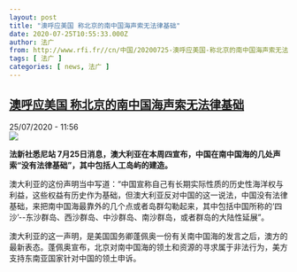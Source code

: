 ```yaml
---
layout: post
title: "澳呼应美国 称北京的南中国海声索无法律基础"
date: 2020-07-25T10:55:33.000Z
author: 法广
from: http://www.rfi.fr//cn/中国/20200725-澳呼应美国-称北京的南中国海声索无法律基础
tags: [ 法广 ]
categories: [ news, 法广 ]
---
```

<!--1595674533000-->
[澳呼应美国 称北京的南中国海声索无法律基础](http://www.rfi.fr//cn/%E4%B8%AD%E5%9B%BD/20200725-%E6%BE%B3%E5%91%BC%E5%BA%94%E7%BE%8E%E5%9B%BD-%E7%A7%B0%E5%8C%97%E4%BA%AC%E7%9A%84%E5%8D%97%E4%B8%AD%E5%9B%BD%E6%B5%B7%E5%A3%B0%E7%B4%A2%E6%97%A0%E6%B3%95%E5%BE%8B%E5%9F%BA%E7%A1%80)
------

<div>
<div>25/07/2020 - 11:56</div><img src="https://s.rfi.fr/media/display/0b31e522-bdfd-11ea-993e-005056bff430/w:310/p:16x9/2020-07-02T000000Z_1381216804_RC2ZKH9O97VP_RTRMADP_3_VIETNAM-CHINA-SOUTHCHINASEA.JPG"><p><strong>法新社悉尼站 7月25日消息，澳大利亚在本周四宣布，中国在南中国海的几处声索“没有法律基础”，其中包括人工岛屿的建造。</strong></p><div class="t-content__body u-clearfix"><div class="m-interstitial"></div><p>澳大利亚的这份声明当中写道：“中国宣称自己有长期实际性质的历史性海洋权与利益，这些权益有历史作为基础，但澳大利亚反对中国的这一说法，中国没有法律基础，来把南中国海最靠外的几个点或者岛群勾勒起来，其中包括中国所称的‘四沙’--东沙群岛、西沙群岛、中沙群岛、南沙群岛，或者群岛的大陆性延展”。</p><p>澳大利亚的这一声明，是美国国务卿蓬佩奥一份有关南中国海的发言之后，澳方的最新表态。蓬佩奥宣布，北京对南中国海的领土和资源的寻求属于非法行为，美方支持东南亚国家针对中国的领土申诉。</p><p> </p><div class="o-self-promo o-self-promo--nl o-self-promo--hidden" data-selfpromo-newsletter></div><div class="o-self-promo o-self-promo--app o-self-promo--hidden" data-selfpromo-app></div></div>
</div>
